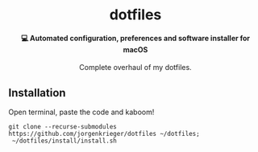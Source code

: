 <h1 align="center">dotfiles</h1>
<h4 align="center">💻 Automated configuration, preferences and software installer for macOS</h4>

<p align="center">Complete overhaul of my dotfiles. </p>

## Installation

Open terminal, paste the code and kaboom!

```
git clone --recurse-submodules https://github.com/jorgenkrieger/dotfiles ~/dotfiles;
 ~/dotfiles/install/install.sh
```